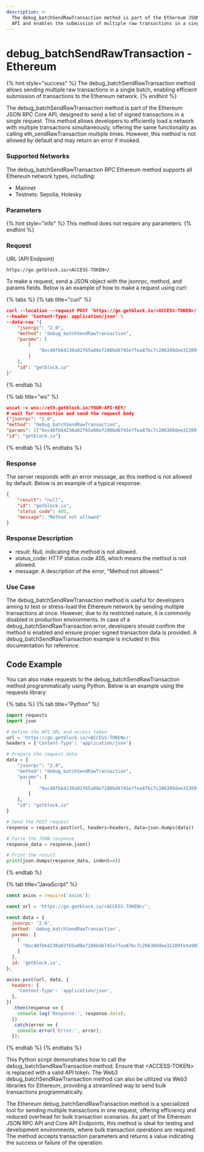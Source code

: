 ```yaml
---
description: >-
  The debug_batchSendRawTransaction method is part of the Ethereum JSON RPC Core
  API and enables the submission of multiple raw transactions in a single batch.
---
```


# debug\_batchSendRawTransaction - Ethereum

{% hint style="success" %}
The debug\_batchSendRawTransaction method allows sending multiple raw transactions in a single batch, enabling efficient submission of transactions to the Ethereum network.
{% endhint %}

The debug\_batchSendRawTransaction method is part of the Ethereum JSON RPC Core API, designed to send a list of signed transactions in a single request. This method allows developers to efficiently load a network with multiple transactions simultaneously, offering the same functionality as calling eth\_sendRawTransaction multiple times. However, this method is not allowed by default and may return an error if invoked.

### Supported Networks

The debug\_batchSendRawTransaction RPC Ethereum method supports all Ethereum network types, including:

* Mainnet
* Testnets: Sepolia, Holesky

### Parameters

{% hint style="info" %}
This method does not require any parameters.
{% endhint %}

### Request&#x20;

URL (API Endpoint)

```
https://go.getblock.io/<ACCESS-TOKEN>/
```

To make a request, send a JSON object with the jsonrpc, method, and params fields. Below is an example of how to make a request using curl:

{% tabs %}
{% tab title="curl" %}
```json
curl --location --request POST 'https://go.getblock.io/<ACCESS-TOKEN>/' \
--header 'Content-Type: application/json' \
--data-raw '{
    "jsonrpc": "2.0",
    "method": "debug_batchSendRawTransaction",
    "params": [
        [
            "0xc48fb64230a82f65a08e7280bd8745e7fea87bc7c206309dee32209fe9a985f7"
        ]
    ],
    "id": "getblock.io"
}'
```
{% endtab %}

{% tab title="ws" %}
```json
wscat -c wss://eth.getblock.io/YOUR-API-KEY/ 
# wait for connection and send the request body 
{"jsonrpc": "2.0",
"method": "debug_batchSendRawTransaction",
"params": [["0xc48fb64230a82f65a08e7280bd8745e7fea87bc7c206309dee32209fe9a985f7"]],
"id": "getblock.io"}
```
{% endtab %}
{% endtabs %}

### Response&#x20;

The server responds with an error message, as this method is not allowed by default. Below is an example of a typical response:

```json
{
    "result": "null",
    "id": "getblock.io",
    "status_code": 405,
    "message": "Method not allowed"
}
```

### Response Description

* result: Null, indicating the method is not allowed.
* status\_code: HTTP status code 405, which means the method is not allowed.
* message: A description of the error, "Method not allowed."

### Use Case

The debug\_batchSendRawTransaction method is useful for developers aiming to test or stress-load the Ethereum network by sending multiple transactions at once. However, due to its restricted nature, it is commonly disabled in production environments. In case of a debug\_batchSendRawTransaction error, developers should confirm the method is enabled and ensure proper signed transaction data is provided. A debug\_batchSendRawTransaction example is included in this documentation for reference.

## Code Example&#x20;

You can also make requests to the debug\_batchSendRawTransaction method programmatically using Python. Below is an example using the requests library:

{% tabs %}
{% tab title="Python" %}
```python
import requests
import json

# Define the API URL and access token
url = 'https://go.getblock.io/<ACCESS-TOKEN>/'
headers = {'Content-Type': 'application/json'}

# Prepare the request data
data = {
    "jsonrpc": "2.0",
    "method": "debug_batchSendRawTransaction",
    "params": [
        [
            "0xc48fb64230a82f65a08e7280bd8745e7fea87bc7c206309dee32209fe9a985f7"
        ]
    ],
    "id": "getblock.io"
}

# Send the POST request
response = requests.post(url, headers=headers, data=json.dumps(data))

# Parse the JSON response
response_data = response.json()

# Print the result
print(json.dumps(response_data, indent=4))
```
{% endtab %}

{% tab title="JavaScript" %}
```javascript
const axios = require('axios');

const url = 'https://go.getblock.io/<ACCESS-TOKEN>/';

const data = {
  jsonrpc: '2.0',
  method: 'debug_batchSendRawTransaction',
  params: [
    [
      "0xc48fb64230a82f65a08e7280bd8745e7fea87bc7c206309dee32209fe9a985f7"
    ]
  ],
  id: 'getblock.io',
};

axios.post(url, data, {
  headers: {
    'Content-Type': 'application/json',
  },
})
  .then(response => {
    console.log('Response:', response.data);
  })
  .catch(error => {
    console.error('Error:', error);
  });

```
{% endtab %}
{% endtabs %}

This Python script demonstrates how to call the debug\_batchSendRawTransaction method. Ensure that \<ACCESS-TOKEN> is replaced with a valid API token. The Web3 debug\_batchSendRawTransaction method can also be utilized via Web3 libraries for Ethereum, providing a streamlined way to send bulk transactions programmatically.

The Ethereum debug\_batchSendRawTransaction method is a specialized tool for sending multiple transactions in one request, offering efficiency and reduced overhead for bulk transaction scenarios. As part of the Ethereum JSON RPC API and Core API Endpoints, this method is ideal for testing and development environments, where bulk transaction operations are required. The method accepts transaction parameters and returns a value indicating the success or failure of the operation.
